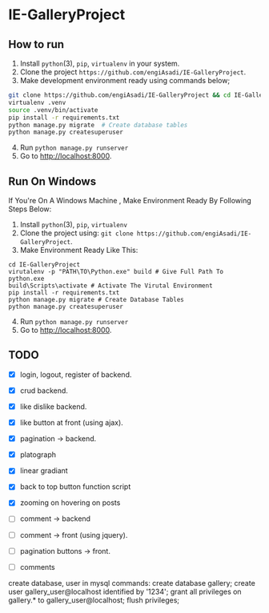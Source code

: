 # IE-GalleryProject


## How to run

1. Install `python`(3), `pip`, `virtualenv` in your system.
2. Clone the project `https://github.com/engiAsadi/IE-GalleryProject`.
3. Make development environment ready using commands below;

  ```bash
  git clone https://github.com/engiAsadi/IE-GalleryProject && cd IE-GalleryProject
  virtualenv .venv
  source .venv/bin/activate
  pip install -r requirements.txt
  python manage.py migrate  # Create database tables
  python manage.py createsuperuser
  ```

4. Run `python manage.py runserver`
5. Go to [http://localhost:8000](http://localhost:8000).

## Run On Windows

If You're On A Windows Machine , Make Environment Ready By Following Steps Below:
1. Install `python`(3), `pip`, `virtualenv` 
2. Clone the project using:  `git clone https://github.com/engiAsadi/IE-GalleryProject`.
3. Make Environment Ready Like This:
``` Command Prompt
cd IE-GalleryProject
virutalenv -p "PATH\TO\Python.exe" build # Give Full Path To python.exe
build\Scripts\activate # Activate The Virutal Environment
pip install -r requirements.txt
python manage.py migrate # Create Database Tables
python manage.py createsuperuser
```
4. Run `python manage.py runserver`
5. Go to [http://localhost:8000](http://localhost:8000).


## TODO
- [x] login, logout, register of backend.
- [x] crud backend.
- [x] like dislike backend.
- [x] like button at front (using ajax).
- [x] pagination -> backend.
- [x] platograph
- [x] linear gradiant
- [x] back to top button function script
- [x] zooming on hovering on posts
- [ ] comment -> backend
- [ ] comment -> front (using jquery).
- [ ] pagination buttons -> front.
- [ ] comments



create database, user in mysql commands:
create database gallery;
create user gallery_user@localhost identified by '1234';
grant all privileges on gallery.* to gallery_user@localhost;
flush privileges;
